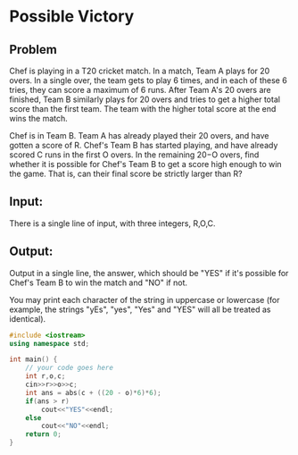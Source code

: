 # Possible Victory
## Problem
Chef is playing in a T20 cricket match. In a match, Team A plays for 20 overs. In a single over, the team gets to play 6 times, and in each of these 6 tries, they can score a maximum of 6 runs. After Team A's 20 overs are finished, Team B similarly plays for 20 overs and tries to get a higher total score than the first team. The team with the higher total score at the end wins the match.

Chef is in Team B. Team A has already played their 20 overs, and have gotten a score of R. Chef's Team B has started playing, and have already scored C runs in the first O overs. In the remaining 20−O overs, find whether it is possible for Chef's Team B to get a score high enough to win the game. That is, can their final score be strictly larger than R?

## Input:

There is a single line of input, with three integers, R,O,C.
## Output: 
Output in a single line, the answer, which should be "YES" if it's possible for Chef's Team B to win the match and "NO" if not.

You may print each character of the string in uppercase or lowercase (for example, the strings "yEs", "yes", "Yes" and "YES" will all be treated as identical).

```cpp
#include <iostream>
using namespace std;

int main() {
	// your code goes here
	int r,o,c;
	cin>>r>>o>>c;
	int ans = abs(c + ((20 - o)*6)*6);
	if(ans > r)
	    cout<<"YES"<<endl;
    else
        cout<<"NO"<<endl;
	return 0;
}
```